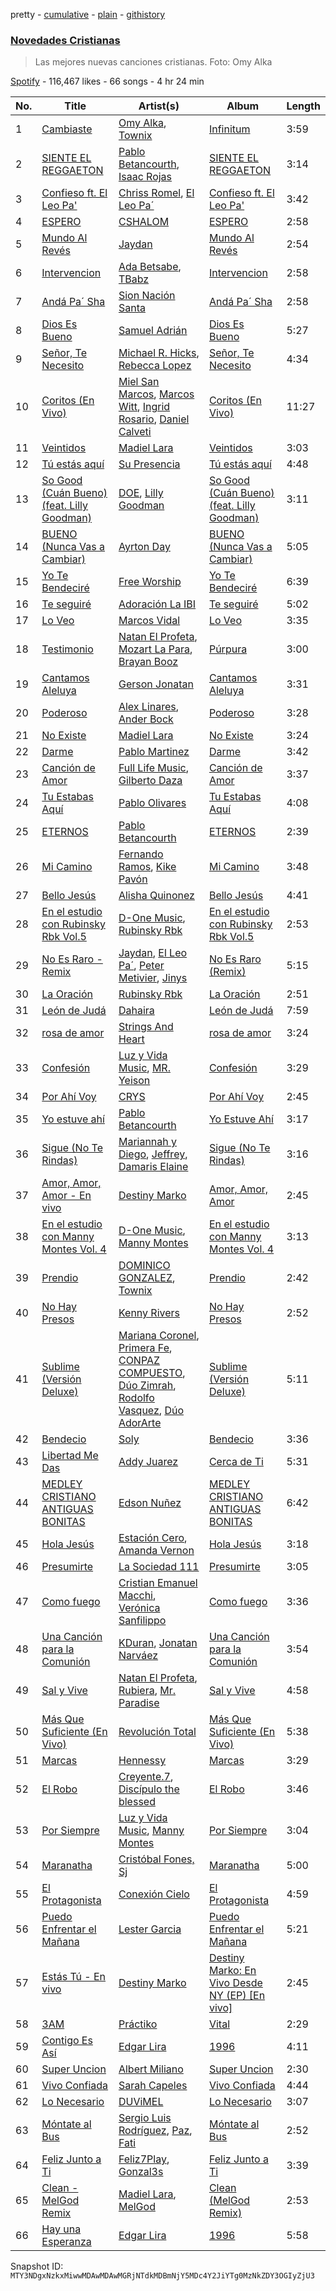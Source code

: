 pretty - [cumulative](/playlists/cumulative/37i9dQZF1DXceimpD9pJou.md) - [plain](/playlists/plain/37i9dQZF1DXceimpD9pJou) - [githistory](https://github.githistory.xyz/mackorone/spotify-playlist-archive/blob/main/playlists/plain/37i9dQZF1DXceimpD9pJou)

### [Novedades Cristianas](https://open.spotify.com/playlist/37i9dQZF1DXceimpD9pJou)

> Las mejores nuevas canciones cristianas\.  Foto:  Omy Alka

[Spotify](https://open.spotify.com/user/spotify) - 116,467 likes - 66 songs - 4 hr 24 min

| No. | Title | Artist(s) | Album | Length |
|---|---|---|---|---|
| 1 | [Cambiaste](https://open.spotify.com/track/6kKPtAHTgktf7cYt6wd7rf) | [Omy Alka](https://open.spotify.com/artist/6dBxV47XdYFxRPmDGSyhgh), [Townix](https://open.spotify.com/artist/4iSbdQ17ULxAugOFOC5Bx2) | [Infinitum](https://open.spotify.com/album/1H6bJ8GNVQk8PEweAFbNEP) | 3:59 |
| 2 | [SIENTE EL REGGAETON](https://open.spotify.com/track/2vhFbfy8EjbIB6GB9Wb4mB) | [Pablo Betancourth](https://open.spotify.com/artist/1HswyM5Xhfp8mogA5HJALe), [Isaac Rojas](https://open.spotify.com/artist/5aGkfIoXHpvpAL983bMFr5) | [SIENTE EL REGGAETON](https://open.spotify.com/album/4B9RyEnFoZSLJ0ekGxHxpK) | 3:14 |
| 3 | [Confieso ft\. El Leo Pa'](https://open.spotify.com/track/6xnc3Jj9JC4VTfrubr6A7b) | [Chriss Romel](https://open.spotify.com/artist/0NTbnIoTbuIUZuI295yYYq), [El Leo Pa´](https://open.spotify.com/artist/67SzMFfffYwYnlQhxPGsOt) | [Confieso ft\. El Leo Pa'](https://open.spotify.com/album/2MGAkl3o8HycOthPj15z2y) | 3:42 |
| 4 | [ESPERO](https://open.spotify.com/track/7HVB3Yg6JHSqkcYDg7w26O) | [CSHALOM](https://open.spotify.com/artist/5SnxvQmYVN1duOHPQpequL) | [ESPERO](https://open.spotify.com/album/5KSJakuV8RAhCGo1z9fnFE) | 2:58 |
| 5 | [Mundo Al Revés](https://open.spotify.com/track/1n5rK7ajF1GnegDI8Ly55r) | [Jaydan](https://open.spotify.com/artist/7h9VV4VCZdFXVh3FsUxus5) | [Mundo Al Revés](https://open.spotify.com/album/1HH9dZRqeDlvDbePpsoAb7) | 2:54 |
| 6 | [Intervencion](https://open.spotify.com/track/4E9aVBaKUtIcc3o8E6LVAL) | [Ada Betsabe](https://open.spotify.com/artist/7uNB59gDx8XVl1rTJDL1KT), [TBabz](https://open.spotify.com/artist/2EmUjaYdA6kGxwZXzAGq7V) | [Intervencion](https://open.spotify.com/album/4RXlMlYICi7URX1nk4whLP) | 2:58 |
| 7 | [Andá Pa´ Sha](https://open.spotify.com/track/4GMpvXXop4tAi3F5YRKCS7) | [Sion Nación Santa](https://open.spotify.com/artist/18n57MJEZA9cqdZVYQr1db) | [Andá Pa´ Sha](https://open.spotify.com/album/51L8KHaWe5zEvArNdVyC5H) | 2:58 |
| 8 | [Dios Es Bueno](https://open.spotify.com/track/4wfvNQKM203PFuZujbOzZ3) | [Samuel Adrián](https://open.spotify.com/artist/0lm4wflLUt13aruvOi8WDu) | [Dios Es Bueno](https://open.spotify.com/album/2rOluTl61G1MwqMpyWHakZ) | 5:27 |
| 9 | [Señor, Te Necesito](https://open.spotify.com/track/1TDbAAawFaGflMhaV3uXVM) | [Michael R\. Hicks](https://open.spotify.com/artist/37jKFfAIHyQolYpr9fu0Eu), [Rebecca Lopez](https://open.spotify.com/artist/2DBGQTPe2WwUndDPmHl7Ny) | [Señor, Te Necesito](https://open.spotify.com/album/3tLscGoKbHifml2hGycW6G) | 4:34 |
| 10 | [Coritos \(En Vivo\)](https://open.spotify.com/track/0t95oHRKMBi5wxaD8RSXC7) | [Miel San Marcos](https://open.spotify.com/artist/7zpvy5B9gb5KprNUzNCOEE), [Marcos Witt](https://open.spotify.com/artist/4x7kxyIgzgtrHYDQ8SCzo2), [Ingrid Rosario](https://open.spotify.com/artist/39PYJNgoQuBHjE6LEn3ZdE), [Daniel Calveti](https://open.spotify.com/artist/4lZXpKLxWjMDFeNmiU4H1h) | [Coritos \(En Vivo\)](https://open.spotify.com/album/4uQI1yz6vAfBTncWNqd48k) | 11:27 |
| 11 | [Veintidos](https://open.spotify.com/track/4h4HCyYQmcaB7sXR7IEIH9) | [Madiel Lara](https://open.spotify.com/artist/6n6D2g1FuTmnFiMDD4RT42) | [Veintidos](https://open.spotify.com/album/0q0lOr8XvWYcAu6enCdiJT) | 3:03 |
| 12 | [Tú estás aquí](https://open.spotify.com/track/5x2ctFVuKno0VyRvNwOz3u) | [Su Presencia](https://open.spotify.com/artist/2gaFnEQydJdWNkT17NLZm3) | [Tú estás aquí](https://open.spotify.com/album/1SYkMNhcDMiamfK8hRKzZc) | 4:48 |
| 13 | [So Good \(Cuán Bueno\) \(feat\. Lilly Goodman\)](https://open.spotify.com/track/5AsamzwJavvredvmI3dqk1) | [DOE](https://open.spotify.com/artist/7z7byOJ4AJnMY2NHE66ZpW), [Lilly Goodman](https://open.spotify.com/artist/6vetaGijEBK3wfhtCUWRBS) | [So Good \(Cuán Bueno\) \(feat\. Lilly Goodman\)](https://open.spotify.com/album/1v9gXaZpngKHdplKNOuc9j) | 3:11 |
| 14 | [BUENO \(Nunca Vas a Cambiar\)](https://open.spotify.com/track/4tMecu7jQX9jnaqmaPzvMz) | [Ayrton Day](https://open.spotify.com/artist/45ofU8JjddtvjfP1UXV7um) | [BUENO \(Nunca Vas a Cambiar\)](https://open.spotify.com/album/7fml1stxwLAWkTKONJ1SWw) | 5:05 |
| 15 | [Yo Te Bendeciré](https://open.spotify.com/track/4zuPCVjtNAl7hvxyTJAGpC) | [Free Worship](https://open.spotify.com/artist/1isLgyF8G4bJdJzTrQPxV9) | [Yo Te Bendeciré](https://open.spotify.com/album/7ssg7QUvEWakl0D5XThkKy) | 6:39 |
| 16 | [Te seguiré](https://open.spotify.com/track/5uT8vJgTmzCwc7X3kGrEfD) | [Adoración La IBI](https://open.spotify.com/artist/6qValgleME8pv861DLzupQ) | [Te seguiré](https://open.spotify.com/album/41et6v4ubF04EyYMd1OkkC) | 5:02 |
| 17 | [Lo Veo](https://open.spotify.com/track/6quvUcIru3huNKGscwQVRD) | [Marcos Vidal](https://open.spotify.com/artist/03CueHDpVcwXQZHeBlZUkd) | [Lo Veo](https://open.spotify.com/album/4s9TBAg6YMgEeD5ZAwDEyd) | 3:35 |
| 18 | [Testimonio](https://open.spotify.com/track/2JnHvsK86uRzgf8WE4HwKp) | [Natan El Profeta](https://open.spotify.com/artist/5UGUivMfBVd8JcBfjnniBf), [Mozart La Para](https://open.spotify.com/artist/0odliLZMTk45CEVzF3Zocl), [Brayan Booz](https://open.spotify.com/artist/6c4FK057PXYFZR8mBFgnCD) | [Púrpura](https://open.spotify.com/album/63n3Muw9lQISQScVsrx0i2) | 3:00 |
| 19 | [Cantamos Aleluya](https://open.spotify.com/track/695DcQ2eOukDMeu2rorNEa) | [Gerson Jonatan](https://open.spotify.com/artist/1RisNAkda3zmR5N98baXzn) | [Cantamos Aleluya](https://open.spotify.com/album/55QVEwg1mR9RlVruia1OdW) | 3:31 |
| 20 | [Poderoso](https://open.spotify.com/track/7suLotu4fPldWgHbsvvmzz) | [Alex Linares](https://open.spotify.com/artist/35DcV9GrbHnpHMpTxqO7aT), [Ander Bock](https://open.spotify.com/artist/3ARwD7QJqYlDmcFeB6oPQM) | [Poderoso](https://open.spotify.com/album/7w9SYfdjGZLL8xM5J944OU) | 3:28 |
| 21 | [No Existe](https://open.spotify.com/track/2rNeTNpb0GhpCZWuXelW3h) | [Madiel Lara](https://open.spotify.com/artist/6n6D2g1FuTmnFiMDD4RT42) | [No Existe](https://open.spotify.com/album/49nTQuNx1Ofnm4Kg0vlSt6) | 3:24 |
| 22 | [Darme](https://open.spotify.com/track/2KWikIPxp0z7wD6NIOlNvD) | [Pablo Martinez](https://open.spotify.com/artist/5IirgPwhfjHp6MDFXbLRdz) | [Darme](https://open.spotify.com/album/695um4H2Si43vzZWDwA4Fr) | 3:42 |
| 23 | [Canción de Amor](https://open.spotify.com/track/21fZyhHx1Xtc0uWn6g29CX) | [Full Life Music](https://open.spotify.com/artist/5t7m02DMcbdLQVwg87Qnup), [Gilberto Daza](https://open.spotify.com/artist/6pdXxGaaEGf7huw3C6fz6a) | [Canción de Amor](https://open.spotify.com/album/3758cs8NsR5Jvz9uHPsMO1) | 3:37 |
| 24 | [Tu Estabas Aquí](https://open.spotify.com/track/5KwLXpjsHHttXnMEhPS0Cl) | [Pablo Olivares](https://open.spotify.com/artist/7mmxMWGzWcNDViLomPRrWu) | [Tu Estabas Aquí](https://open.spotify.com/album/2Xazt8vUvFBdbQTeXVJm5V) | 4:08 |
| 25 | [ETERNOS](https://open.spotify.com/track/4vV0X2mXpAzJtQYSReDhsO) | [Pablo Betancourth](https://open.spotify.com/artist/1HswyM5Xhfp8mogA5HJALe) | [ETERNOS](https://open.spotify.com/album/5QGzUZWzw2ozqN3G5UQNvw) | 2:39 |
| 26 | [Mi Camino](https://open.spotify.com/track/6DzEwTbKaElx4VmDOlDlKh) | [Fernando Ramos](https://open.spotify.com/artist/5MJzy9qF9CL7CWapio7IPv), [Kike Pavón](https://open.spotify.com/artist/2TkDdk47FGnvxcjQGDdPd0) | [Mi Camino](https://open.spotify.com/album/05FZ0LZ61tFIukXqYP5xnI) | 3:48 |
| 27 | [Bello Jesús](https://open.spotify.com/track/6dj56LrLWhITcqkffJxI9s) | [Alisha Quinonez](https://open.spotify.com/artist/6QrruJcuTbmHWCZNxvnJR8) | [Bello Jesús](https://open.spotify.com/album/4BWWJQWNs265qa4NaED1gB) | 4:41 |
| 28 | [En el estudio con Rubinsky Rbk Vol.5](https://open.spotify.com/track/5J2bQFKMZbcy74Jm2jrIom) | [D\-One Music](https://open.spotify.com/artist/3r05q2979rrzlHZPgAu7y5), [Rubinsky Rbk](https://open.spotify.com/artist/5K6MRaKDEJ1bLuHQQFaUFH) | [En el estudio con Rubinsky Rbk Vol.5](https://open.spotify.com/album/1jeNcPWP7pfw12b1G2Yfyv) | 2:53 |
| 29 | [No Es Raro \- Remix](https://open.spotify.com/track/3JUvJbSPgumrRUIduwYuSQ) | [Jaydan](https://open.spotify.com/artist/7h9VV4VCZdFXVh3FsUxus5), [El Leo Pa´](https://open.spotify.com/artist/67SzMFfffYwYnlQhxPGsOt), [Peter Metivier](https://open.spotify.com/artist/1dRxdmjynLZ3uWalEN5wrg), [Jinys](https://open.spotify.com/artist/4dojzRdnyV83FaWOMcK3ir) | [No Es Raro \(Remix\)](https://open.spotify.com/album/7H2Gc0GOv7NOHSTyE5IO8n) | 5:15 |
| 30 | [La Oración](https://open.spotify.com/track/4Aw3yrryzr5RfPHLY8kcfy) | [Rubinsky Rbk](https://open.spotify.com/artist/5K6MRaKDEJ1bLuHQQFaUFH) | [La Oración](https://open.spotify.com/album/22MZoLR9ERwdK8rmbDL7KT) | 2:51 |
| 31 | [León de Judá](https://open.spotify.com/track/4GZOCkDM55gP41pVmbp6VX) | [Dahaira](https://open.spotify.com/artist/3nIeDI9YmzJ4iWAoerBQVR) | [León de Judá](https://open.spotify.com/album/1ZDes0m61OifCgx2n3C7JC) | 7:59 |
| 32 | [rosa de amor](https://open.spotify.com/track/0gNmsJQAUzYulBFCGknFF9) | [Strings And Heart](https://open.spotify.com/artist/5lHDypXbNmHTDoFWpSTqXd) | [rosa de amor](https://open.spotify.com/album/2ldKE839o8afQK7gKk7joL) | 3:24 |
| 33 | [Confesión](https://open.spotify.com/track/4UZ1ZDZQcERimjHSJIuayR) | [Luz y Vida Music](https://open.spotify.com/artist/2TdGvh5R3eya83igIVC66v), [MR\. Yeison](https://open.spotify.com/artist/4ieXJFMJnmtKA88Mu4wuy6) | [Confesión](https://open.spotify.com/album/2joym5tICWNDru7PqP4Zbs) | 3:29 |
| 34 | [Por Ahí Voy](https://open.spotify.com/track/4DFbu9vG3m3RW94ZdRuOY8) | [CRYS](https://open.spotify.com/artist/7uZO1ri6Y9Wlv7cDoOOUDI) | [Por Ahí Voy](https://open.spotify.com/album/2gzu0FdOv72od3722LEOdE) | 2:45 |
| 35 | [Yo estuve ahí](https://open.spotify.com/track/4Ii7OHbeWtFqoCjrGgxnJn) | [Pablo Betancourth](https://open.spotify.com/artist/1HswyM5Xhfp8mogA5HJALe) | [Yo Estuve Ahí](https://open.spotify.com/album/0eprlNkzjreuIsZedYIX0q) | 3:17 |
| 36 | [Sigue \(No Te Rindas\)](https://open.spotify.com/track/6YmkgkdO3POZ8tQij2TARI) | [Mariannah y Diego](https://open.spotify.com/artist/2bZwH6BImOFTkOPaSdbtOG), [Jeffrey](https://open.spotify.com/artist/1MdZ9nGGCAdexIyUG8lAcz), [Damaris Elaine](https://open.spotify.com/artist/0iDAho01mirzKyjHLj3jPV) | [Sigue \(No Te Rindas\)](https://open.spotify.com/album/5RfHpG6hRHn6z9wy2htqAj) | 3:16 |
| 37 | [Amor, Amor, Amor \- En vivo](https://open.spotify.com/track/47GvCA8LGKu7oVyPRFpZ39) | [Destiny Marko](https://open.spotify.com/artist/3O82uyLK0yD0gQbqjrOoKa) | [Amor, Amor, Amor](https://open.spotify.com/album/46brTenNVzpBIXcJNTlQjk) | 2:45 |
| 38 | [En el estudio con Manny Montes Vol\. 4](https://open.spotify.com/track/2k3zCJ36BmRBINkHV3gWf7) | [D\-One Music](https://open.spotify.com/artist/3r05q2979rrzlHZPgAu7y5), [Manny Montes](https://open.spotify.com/artist/41A1tLHviwiCao1vXl1cgd) | [En el estudio con Manny Montes Vol\. 4](https://open.spotify.com/album/7HIGaVBJlUaRxYt8dyXVCP) | 3:13 |
| 39 | [Prendio](https://open.spotify.com/track/0AFZ3q755SUhvquX6EVpnJ) | [DOMINICO GONZALEZ](https://open.spotify.com/artist/72zhW2gZnxEz4jKsutwSLw), [Townix](https://open.spotify.com/artist/4iSbdQ17ULxAugOFOC5Bx2) | [Prendio](https://open.spotify.com/album/2hvgQGdaaADwSomkDxOLcD) | 2:42 |
| 40 | [No Hay Presos](https://open.spotify.com/track/20ml2Zkdaj5ccRuWvh2l6c) | [Kenny Rivers](https://open.spotify.com/artist/41twdk8sw4fNv4nosACqp9) | [No Hay Presos](https://open.spotify.com/album/4ClQGCjvhCkYX1ppjuqs0p) | 2:52 |
| 41 | [Sublime \(Versión Deluxe\)](https://open.spotify.com/track/1VCnvQdxhf9uYwRraCP8nv) | [Mariana Coronel](https://open.spotify.com/artist/4fojRH9JDZwRN8EzZItv4q), [Primera Fe](https://open.spotify.com/artist/0nKPBGMIpJlCtmIdnh6Wpw), [CONPAZ COMPUESTO](https://open.spotify.com/artist/2Qdgccu3u2ifmfip9rO6xL), [Dúo Zimrah](https://open.spotify.com/artist/0FP4H8u7zqFaM6dDcluXgJ), [Rodolfo Vasquez](https://open.spotify.com/artist/6moFaXXkhW8hnktVB0ZpkW), [Dúo AdorArte](https://open.spotify.com/artist/2s3pLKo6PzvKWJSGMFzqkV) | [Sublime \(Versión Deluxe\)](https://open.spotify.com/album/7EkuHD09hqQ1R7NFCaYTwY) | 5:11 |
| 42 | [Bendecio](https://open.spotify.com/track/68MYBsSoKi0XbkJ7EdMEO6) | [Soly](https://open.spotify.com/artist/2HfhjHrQurBYcK7EEXH3kQ) | [Bendecio](https://open.spotify.com/album/1QgOW4cdrMUBAMj61SkZpX) | 3:36 |
| 43 | [Libertad Me Das](https://open.spotify.com/track/3t9XwVma75xPCEU3SZOSY7) | [Addy Juarez](https://open.spotify.com/artist/366Pt6OxF8zLQWeglvFxMS) | [Cerca de Ti](https://open.spotify.com/album/7mzqmCmr7RdhjbopgCQg44) | 5:31 |
| 44 | [MEDLEY CRISTIANO ANTIGUAS BONITAS](https://open.spotify.com/track/7oawrO84GmBxr0ZM0noX2W) | [Edson Nuñez](https://open.spotify.com/artist/3dBVADVw0S1wdv0PKbDaMT) | [MEDLEY CRISTIANO ANTIGUAS BONITAS](https://open.spotify.com/album/1L1PpqKrlMrLbZKcdbSUVc) | 6:42 |
| 45 | [Hola Jesús](https://open.spotify.com/track/3swBmzPIbpIiEXWHJ02M2i) | [Estación Cero](https://open.spotify.com/artist/0ICDrTxXsdPG2nopFWSRyI), [Amanda Vernon](https://open.spotify.com/artist/6U5LavdtWNIZcVmpbOxjWc) | [Hola Jesús](https://open.spotify.com/album/0vLrM4pHTB8LPehombeId8) | 3:18 |
| 46 | [Presumirte](https://open.spotify.com/track/131iByqVfG1L9glVo6JciS) | [La Sociedad 111](https://open.spotify.com/artist/12V2P7Bpb6pnvSHzUVjw9p) | [Presumirte](https://open.spotify.com/album/6iaJpgtQnim19rS0IT8grv) | 3:05 |
| 47 | [Como fuego](https://open.spotify.com/track/7vqQ82TNU2xrvF8kJatgX2) | [Cristian Emanuel Macchi](https://open.spotify.com/artist/1vWKph5I198AUjyqcB0eQa), [Verónica Sanfilippo](https://open.spotify.com/artist/70jDa8sYqczy9YjrRCgftf) | [Como fuego](https://open.spotify.com/album/4FGTqRDztDeVermnA0nDod) | 3:36 |
| 48 | [Una Canción para la Comunión](https://open.spotify.com/track/4gXNHUdnGkdrm2RakoJvr4) | [KDuran](https://open.spotify.com/artist/7iXV6sobfDYQC7GDn294Cx), [Jonatan Narváez](https://open.spotify.com/artist/6zExHD2vcmZruZAiO6YvcY) | [Una Canción para la Comunión](https://open.spotify.com/album/3VOrfVCb5qd9ZRMBM3dBSk) | 3:54 |
| 49 | [Sal y Vive](https://open.spotify.com/track/05ROv3uLNok7qSb2xE08lB) | [Natan El Profeta](https://open.spotify.com/artist/5UGUivMfBVd8JcBfjnniBf), [Rubiera](https://open.spotify.com/artist/5RngmQiJGRMuGiPr6H4ad3), [Mr\. Paradise](https://open.spotify.com/artist/4se6qBU0M2I86IER53xbYo) | [Sal y Vive](https://open.spotify.com/album/63BZaXHHoVRVlvbBjkRPKk) | 4:58 |
| 50 | [Más Que Suficiente \(En Vivo\)](https://open.spotify.com/track/3N6MtEFJudnxVCGFoRKicl) | [Revolución Total](https://open.spotify.com/artist/5PVYGpWaupI69Tqby8MQg5) | [Más Que Suficiente \(En Vivo\)](https://open.spotify.com/album/0qEshKTYaXtAACKK1KRon7) | 5:38 |
| 51 | [Marcas](https://open.spotify.com/track/3LGZx3Hn3qI3uXq3p2AoIt) | [Hennessy](https://open.spotify.com/artist/1LoeAMwjd44lrd6zU5Lh6U) | [Marcas](https://open.spotify.com/album/47Yd2xwDnY6ecLe80LwYSl) | 3:29 |
| 52 | [El Robo](https://open.spotify.com/track/54OKvi0G0EZF10lR1lRokv) | [Creyente.7](https://open.spotify.com/artist/5MaYKizuZvefKKYa85knBs), [Discípulo the blessed](https://open.spotify.com/artist/1SHizpkWESQzIMJrTotQsD) | [El Robo](https://open.spotify.com/album/45NhbYt4QlTHqs5PApbYKK) | 3:46 |
| 53 | [Por Siempre](https://open.spotify.com/track/4sFFHBhmAiWWldw7PP2rYj) | [Luz y Vida Music](https://open.spotify.com/artist/2TdGvh5R3eya83igIVC66v), [Manny Montes](https://open.spotify.com/artist/41A1tLHviwiCao1vXl1cgd) | [Por Siempre](https://open.spotify.com/album/63tnhdXRB8Eq0vLIJtx0rw) | 3:04 |
| 54 | [Maranatha](https://open.spotify.com/track/58UzDiEKSShileIQVivnWB) | [Cristóbal Fones, Sj](https://open.spotify.com/artist/4Jqs0PJ4Q5gmz1WzS1OUHk) | [Maranatha](https://open.spotify.com/album/2qTdqR3GAZHBIVMhzn6rxj) | 5:00 |
| 55 | [El Protagonista](https://open.spotify.com/track/7ltjh4lDUqhQozk81qVbNb) | [Conexión Cielo](https://open.spotify.com/artist/7BtPvKcx93ZZwYUIjpGyYQ) | [El Protagonista](https://open.spotify.com/album/2xjCkKC8DJVKNfmS9F1ukT) | 4:59 |
| 56 | [Puedo Enfrentar el Mañana](https://open.spotify.com/track/3upZcCPBgSqNXSpg2mkYcL) | [Lester Garcia](https://open.spotify.com/artist/1vm0WATUz101V2yw1ilufS) | [Puedo Enfrentar el Mañana](https://open.spotify.com/album/0QJ4NvCOr3fRowWRxs42Ki) | 5:21 |
| 57 | [Estás Tú \- En vivo](https://open.spotify.com/track/05o1mvmurSwjttmUU13taF) | [Destiny Marko](https://open.spotify.com/artist/3O82uyLK0yD0gQbqjrOoKa) | [Destiny Marko: En Vivo Desde NY \(EP\) \[En vivo\]](https://open.spotify.com/album/0hICul0FjzInByKS3tfgNq) | 2:45 |
| 58 | [3AM](https://open.spotify.com/track/1DUmxJkbPnMaCUHiechFwP) | [Práctiko](https://open.spotify.com/artist/6ynr4n6tj5GrNjiZudUjWA) | [Vital](https://open.spotify.com/album/1hNnHKX0Wc13SoBckomh5r) | 2:29 |
| 59 | [Contigo Es Así](https://open.spotify.com/track/3nbv56zG4E6JsT2LTsQfle) | [Edgar Lira](https://open.spotify.com/artist/16rV2Pqq0YkrTFTPT1T4pq) | [1996](https://open.spotify.com/album/5avwxNfzwdkKtNeXH7PTXy) | 4:11 |
| 60 | [Super Uncion](https://open.spotify.com/track/3WxWb2LO83P723Id42vCPw) | [Albert Miliano](https://open.spotify.com/artist/7ofAYf298XeFeUCLMzseYf) | [Super Uncion](https://open.spotify.com/album/2d2DiUrRpejEHD62oNheYQ) | 2:30 |
| 61 | [Vivo Confiada](https://open.spotify.com/track/3YIhhbSN9gWuxyx2c5X6O8) | [Sarah Capeles](https://open.spotify.com/artist/4mVbIGHmeO5AcP5TrLk2V2) | [Vivo Confiada](https://open.spotify.com/album/7F78VS8JA4sKLEPedP39dL) | 4:44 |
| 62 | [Lo Necesario](https://open.spotify.com/track/1mENUPjJ6uaXqrOkKwgCHE) | [DUViMEL](https://open.spotify.com/artist/0nr8vWafm3bpsbHi7qhltF) | [Lo Necesario](https://open.spotify.com/album/0KS4X1In0IWRwCcrQjE3Cr) | 3:07 |
| 63 | [Móntate al Bus](https://open.spotify.com/track/6GI9MH1QvGxTW6dWK8BjV7) | [Sergio Luis Rodríguez](https://open.spotify.com/artist/6IA0c7ljnyM14XsePnrFpw), [Paz](https://open.spotify.com/artist/0C6ubDEUuFamp6Qg8pokXo), [Fati](https://open.spotify.com/artist/6FggjSsAWUNoDZ6cyI8SPA) | [Móntate al Bus](https://open.spotify.com/album/4kaomZ0tJuS2ZnGoe5tgTm) | 2:52 |
| 64 | [Feliz Junto a Ti](https://open.spotify.com/track/6TAFp2cs0qpPCd4T4HiKWB) | [Feliz7Play](https://open.spotify.com/artist/6LD4cDaG4K0B2oguawXfIG), [Gonzal3s](https://open.spotify.com/artist/78bje7s3ommLjgD6zHByvk) | [Feliz Junto a Ti](https://open.spotify.com/album/1KdpVaGRotQJkPIWtWVD0z) | 3:39 |
| 65 | [Clean \- MelGod Remix](https://open.spotify.com/track/4SkmuxIZuD6In4RPOWUOpm) | [Madiel Lara](https://open.spotify.com/artist/6n6D2g1FuTmnFiMDD4RT42), [MelGod](https://open.spotify.com/artist/6WOIGIpz0WT33xUMVvEA7n) | [Clean \(MelGod Remix\)](https://open.spotify.com/album/5mjlH2GofDK1u5LHZpnVq1) | 2:53 |
| 66 | [Hay una Esperanza](https://open.spotify.com/track/2LNWh9sTwcwBARdnwBhUTl) | [Edgar Lira](https://open.spotify.com/artist/16rV2Pqq0YkrTFTPT1T4pq) | [1996](https://open.spotify.com/album/5avwxNfzwdkKtNeXH7PTXy) | 5:58 |

Snapshot ID: `MTY3NDgxNzkxMiwwMDAwMDAwMGRjNTdkMDBmNjY5MDc4Y2JiYTg0MzNkZDY3OGIyZjU3`
